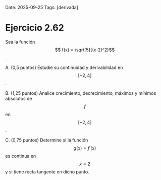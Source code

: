 Date: 2025-09-25
Tags: [derivada]

# Ejercicio 2.62

 
Sea la función  $$ f(x) =  \sqrt[5]{(x-2)^2}$$  .

A.   (0,5 puntos) Estudie su continuidad y derivabilidad en  $$ [ -2, 4 ]$$  .

B.   (1,25 puntos) Analice crecimiento, decrecimiento, máximos y mínimos absolutos de  $$ f$$   en  $$ [ -2,4 ]$$  .

C.   (0,75 puntos) Determine si la función  $$ g(x)=f'(x)$$   es continua en  $$ x=2$$   y si tiene recta tangente en dicho punto.

